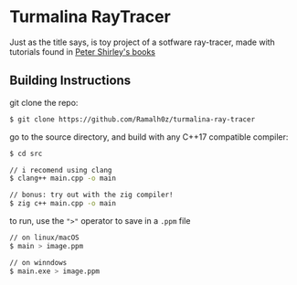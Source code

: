 # Turmalina RayTracer

Just as the title says, is toy project of a sotfware ray-tracer, made with tutorials found in [Peter Shirley's books](https://raytracing.github.io)

## Building Instructions

git clone the repo:

```bash
$ git clone https://github.com/Ramalh0z/turmalina-ray-tracer
```

go to the source directory, and build with any C++17 compatible compiler:

```bash
$ cd src

// i recomend using clang
$ clang++ main.cpp -o main

// bonus: try out with the zig compiler!
$ zig c++ main.cpp -o main
```

to run, use the `">"` operator to save in a `.ppm` file

```bash
// on linux/macOS
$ main > image.ppm

// on winndows
$ main.exe > image.ppm
```
